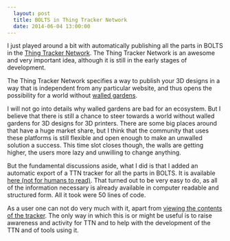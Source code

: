 ```yaml
---
  layout: post
  title: BOLTS in Thing Tracker Network
  date: 2014-06-04 13:00:00
---
```


I just played around a bit with automatically publishing all the parts in BOLTS
in the [Thing Tracker Network](http://thingtracker.net/). The Thing Tracker
Network is an awesome and very important idea, although it is still in the
early stages of development.

<!-- more -->

The Thing  Tracker Network specifies a way to publish your 3D designs in a way
that is independent from any particular website, and thus opens the possibility
for a world without 
[walled gardens](https://en.wikipedia.org/wiki/Walled_garden_%28technology%29).

I will not go into details why walled gardens are bad for an ecosystem. But I
believe that there is still a chance to steer towards a world without walled
gardens for 3D designs for 3D printers. There are some big places around that
have a huge market share, but I think that the community that uses these
platforms is still flexible and open enough to make an unwalled solution a success.
This time slot closes though, the walls are getting higher, the users more lazy
and unwilling to change anything.

But the fundamental discussions aside, what I did is that I added an automatic
export of a TTN tracker for all the parts in BOLTS. It is available
[here (not for humans to read)]({{site.baseurl}}/thingtracker.json). That
turned out to be very easy to do, as all of the information necessary is
already available in computer readable and structured form. All it took were 50
lines of code.

As a user one can not do very much with it, apart from
[viewing the contents of the tracker](http://thingtracker.net/tools/viewer/?trackerURL=http://jreinhardt.github.io/BOLTS/thingtracker.json#).
The only way in which this is or might be useful is to raise awareness and
activity for TTN and to help with the development of the TTN and of tools using
it.
